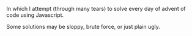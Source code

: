 In which I attempt (through many tears) to solve every day of advent of code using Javascript.

Some solutions may be sloppy, brute force, or just plain ugly. 
